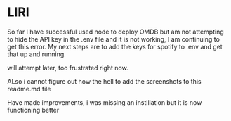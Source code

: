 # LIRI

So far I have successful used node to deploy OMDB but am not attempting to hide the API key in the .env file and it is not working, I am continuing to get this error. My next steps are to add the keys for spotify to .env and get that up and running. 

will attempt later, too frustrated right now.


ALso i cannot figure out how the hell to add the screenshots to this readme.md file


Have made improvements, i was missing an instillation but it is now functioning better